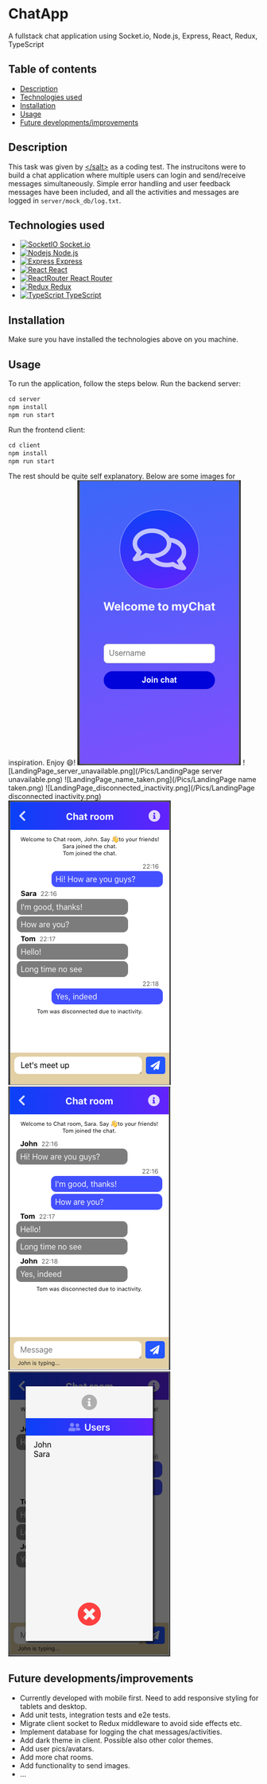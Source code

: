 # ChatApp
A fullstack chat application using Socket.io, Node.js, Express, React, Redux, TypeScript
## Table of contents
* [Description](#description)
* [Technologies used](#technologies-used)
* [Installation](#installation)
* [Usage](#usage)
* [Future developments/improvements](#future-developments/improvements)

## Description
This task was given by [&lt;/salt>](https://salt.study/) as a coding test.
The instrucitons were to build a chat application where multiple users can login and send/receive messages simultaneously. Simple error handling and user feedback messages have been included, and all the activities and messages are logged in ```server/mock_db/log.txt```.

## Technologies used
* <a href="https://socket.io/" title="SocketIO"><img src="https://github.com/tomchen/stack-icons/blob/master/logos/socket.io.svg" alt="SocketIO" width="30px" height="30px"></img> Socket.io</a>
* <a href="https://nodejs.org/en/" title="Nodejs"><img src="https://github.com/tomchen/stack-icons/blob/master/logos/nodejs-icon.svg" alt="Nodejs" width="30px" height="30px"></img> Node.js</a>
* <a href="https://expressjs.com/" title="Express"><img src="https://github.com/tomchen/stack-icons/blob/master/logos/express.svg" alt="Express" width="30px" height="30px"></img> Express</a>
* <a href="https://reactjs.org/" title="React"><img src="https://github.com/tomchen/stack-icons/blob/master/logos/react.svg" alt="React" width="30px" height="30px"></img> React</a>
* <a href="https://reactrouter.com/" title="ReactRouter"><img src="https://github.com/tomchen/stack-icons/blob/master/logos/react-router.svg" alt="ReactRouter" width="30px" height="30px"></img> React Router</a>
* <a href="https://redux.js.org/" title="Redux"><img src="https://github.com/tomchen/stack-icons/blob/master/logos/redux.svg" alt="Redux" width="30px" height="30px"></img> Redux</a>
* <a href="https://www.typescriptlang.org/" title="TypeScript"><img src="https://github.com/tomchen/stack-icons/blob/master/logos/typescript-icon.svg" alt="TypeScript" width="30px" height="30px"></img> TypeScript</a>

## Installation
Make sure you have installed the technologies above on you machine.

## Usage
To run the application, follow the steps below.
Run the backend server:
```
cd server
npm install
npm run start
```
Run the frontend client:
```
cd client
npm install
npm run start
```

The rest should be quite self explanatory. Below are some images for inspiration. Enjoy 😄!
![LandingPage.png](/Pics/LandingPage.png)
![LandingPage_server_unavailable.png](/Pics/LandingPage server unavailable.png)
![LandingPage_name_taken.png](/Pics/LandingPage name taken.png)
![LandingPage_disconnected_inactivity.png](/Pics/LandingPage disconnected inactivity.png)
![ChatPage_1.png](/Pics/ChatPage_1.png)
![ChatPage_2.png](/Pics/ChatPage_2.png)
![ChatInfoPage.png](/Pics/ChatInfoPage.png)

## Future developments/improvements
* Currently developed with mobile first. Need to add responsive styling for tablets and desktop.
* Add unit tests, integration tests and e2e tests.
* Migrate client socket to Redux middleware to avoid side effects etc.
* Implement database for logging the chat messages/activities.
* Add dark theme in client. Possible also other color themes.
* Add user pics/avatars.
* Add more chat rooms.
* Add functionality to send images.
* ...
